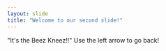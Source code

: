 ```yaml
---
layout: slide
title: "Welcome to our second slide!"
---
```

"It's the Beez Kneez!!"
Use the left arrow to go back!
